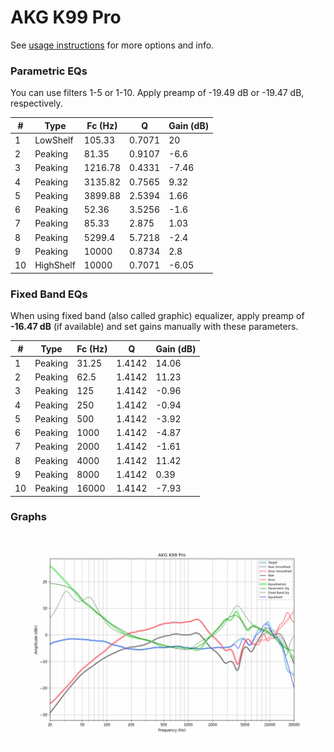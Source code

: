 # AKG K99 Pro
See [usage instructions](https://github.com/jaakkopasanen/AutoEq#usage) for more options and info.

### Parametric EQs
You can use filters 1-5 or 1-10. Apply preamp of -19.49 dB or -19.47 dB, respectively.

|   # | Type      |   Fc (Hz) |      Q |   Gain (dB) |
|-----|-----------|-----------|--------|-------------|
|   1 | LowShelf  |    105.33 | 0.7071 |       20    |
|   2 | Peaking   |     81.35 | 0.9107 |       -6.6  |
|   3 | Peaking   |   1216.78 | 0.4331 |       -7.46 |
|   4 | Peaking   |   3135.82 | 0.7565 |        9.32 |
|   5 | Peaking   |   3899.88 | 2.5394 |        1.66 |
|   6 | Peaking   |     52.36 | 3.5256 |       -1.6  |
|   7 | Peaking   |     85.33 | 2.875  |        1.03 |
|   8 | Peaking   |   5299.4  | 5.7218 |       -2.4  |
|   9 | Peaking   |  10000    | 0.8734 |        2.8  |
|  10 | HighShelf |  10000    | 0.7071 |       -6.05 |

### Fixed Band EQs
When using fixed band (also called graphic) equalizer, apply preamp of **-16.47 dB** (if available) and set gains manually with these parameters.

|   # | Type    |   Fc (Hz) |      Q |   Gain (dB) |
|-----|---------|-----------|--------|-------------|
|   1 | Peaking |     31.25 | 1.4142 |       14.06 |
|   2 | Peaking |     62.5  | 1.4142 |       11.23 |
|   3 | Peaking |    125    | 1.4142 |       -0.96 |
|   4 | Peaking |    250    | 1.4142 |       -0.94 |
|   5 | Peaking |    500    | 1.4142 |       -3.92 |
|   6 | Peaking |   1000    | 1.4142 |       -4.87 |
|   7 | Peaking |   2000    | 1.4142 |       -1.61 |
|   8 | Peaking |   4000    | 1.4142 |       11.42 |
|   9 | Peaking |   8000    | 1.4142 |        0.39 |
|  10 | Peaking |  16000    | 1.4142 |       -7.93 |

### Graphs
![](./AKG%20K99%20Pro.png)
